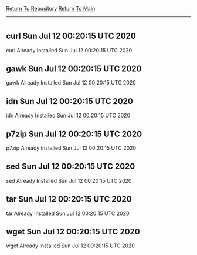 [Return To Repository](https://github.com/deathbybandaid/piholeparser/)
[Return To Main](https://github.com/deathbybandaid/piholeparser/blob/master/RecentRunLogs/Mainlog.md)
____________________________________
# 
## curl Sun Jul 12 00:20:15 UTC 2020
curl Already Installed Sun Jul 12 00:20:15 UTC 2020
## gawk Sun Jul 12 00:20:15 UTC 2020
gawk Already Installed Sun Jul 12 00:20:15 UTC 2020
## idn Sun Jul 12 00:20:15 UTC 2020
idn Already Installed Sun Jul 12 00:20:15 UTC 2020
## p7zip Sun Jul 12 00:20:15 UTC 2020
p7zip Already Installed Sun Jul 12 00:20:15 UTC 2020
## sed Sun Jul 12 00:20:15 UTC 2020
sed Already Installed Sun Jul 12 00:20:15 UTC 2020
## tar Sun Jul 12 00:20:15 UTC 2020
tar Already Installed Sun Jul 12 00:20:15 UTC 2020
## wget Sun Jul 12 00:20:15 UTC 2020
wget Already Installed Sun Jul 12 00:20:15 UTC 2020
